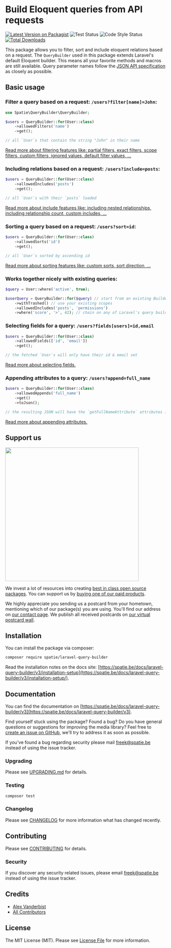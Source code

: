# Build Eloquent queries from API requests

[![Latest Version on Packagist](https://img.shields.io/packagist/v/spatie/laravel-query-builder.svg?style=flat-square)](https://packagist.org/packages/spatie/laravel-query-builder)
![Test Status](https://img.shields.io/github/workflow/status/spatie/laravel-query-builder/run-tests?label=tests)
![Code Style Status](https://img.shields.io/github/workflow/status/spatie/laravel-query-builder/Check%20&%20fix%20styling?label=code%20style)
[![Total Downloads](https://img.shields.io/packagist/dt/spatie/laravel-query-builder.svg?style=flat-square)](https://packagist.org/packages/spatie/laravel-query-builder)

This package allows you to filter, sort and include eloquent relations based on a request. The `QueryBuilder` used in this package extends Laravel's default Eloquent builder. This means all your favorite methods and macros are still available. Query parameter names follow the [JSON API specification](http://jsonapi.org/) as closely as possible.

## Basic usage

### Filter a query based on a request: `/users?filter[name]=John`:

```php
use Spatie\QueryBuilder\QueryBuilder;

$users = QueryBuilder::for(User::class)
    ->allowedFilters('name')
    ->get();

// all `User`s that contain the string "John" in their name
```

[Read more about filtering features like: partial filters, exact filters, scope filters, custom filters, ignored values, default filter values, ...](https://spatie.be/docs/laravel-query-builder/v3/features/filtering/)

### Including relations based on a request: `/users?include=posts`:

```php
$users = QueryBuilder::for(User::class)
    ->allowedIncludes('posts')
    ->get();

// all `User`s with their `posts` loaded
```

[Read more about include features like: including nested relationships, including relationship count, custom includes, ...](https://spatie.be/docs/laravel-query-builder/v3/features/including-relationships/)

### Sorting a query based on a request: `/users?sort=id`:

```php
$users = QueryBuilder::for(User::class)
    ->allowedSorts('id')
    ->get();

// all `User`s sorted by ascending id
```

[Read more about sorting features like: custom sorts, sort direction, ...](https://spatie.be/docs/laravel-query-builder/v3/features/sorting/)

### Works together nicely with existing queries:

```php
$query = User::where('active', true);

$userQuery = QueryBuilder::for($query) // start from an existing Builder instance
    ->withTrashed() // use your existing scopes
    ->allowedIncludes('posts', 'permissions')
    ->where('score', '>', 42); // chain on any of Laravel's query builder methods
```

### Selecting fields for a query: `/users?fields[users]=id,email`

```php
$users = QueryBuilder::for(User::class)
    ->allowedFields(['id', 'email'])
    ->get();

// the fetched `User`s will only have their id & email set
```

[Read more about selecting fields.](https://spatie.be/docs/laravel-query-builder/v3/features/selecting-fields/)

### Appending attributes to a query: `/users?append=full_name`

```php
$users = QueryBuilder::for(User::class)
    ->allowedAppends('full_name')
    ->get()
    ->toJson();

// the resulting JSON will have the `getFullNameAttribute` attributes included
```

[Read more about appending attributes.](https://spatie.be/docs/laravel-query-builder/v3/features/appending-attributes/)

## Support us

[<img src="https://github-ads.s3.eu-central-1.amazonaws.com/laravel-query-builder.jpg?t=1" width="419px" />](https://spatie.be/github-ad-click/laravel-query-builder)

We invest a lot of resources into creating [best in class open source packages](https://spatie.be/open-source). You can support us by [buying one of our paid products](https://spatie.be/open-source/support-us).

We highly appreciate you sending us a postcard from your hometown, mentioning which of our package(s) you are using. You'll find our address on [our contact page](https://spatie.be/about-us). We publish all received postcards on [our virtual postcard wall](https://spatie.be/open-source/postcards).

## Installation

You can install the package via composer:

```bash
composer require spatie/laravel-query-builder
```

Read the installation notes on the docs site: [https://spatie.be/docs/laravel-query-builder/v3/installation-setup](https://spatie.be/docs/laravel-query-builder/v3/installation-setup/).

## Documentation

You can find the documentation on [https://spatie.be/docs/laravel-query-builder/v3](https://spatie.be/docs/laravel-query-builder/v3).

Find yourself stuck using the package? Found a bug? Do you have general questions or suggestions for improving the media library? Feel free to [create an issue on GitHub](https://github.com/spatie/laravel-query-builder/issues), we'll try to address it as soon as possible.

If you've found a bug regarding security please mail [freek@spatie.be](mailto:freek@spatie.be) instead of using the issue tracker.

### Upgrading

Please see [UPGRADING.md](UPGRADING.md) for details.

### Testing

```bash
composer test
```

### Changelog

Please see [CHANGELOG](CHANGELOG.md) for more information what has changed recently.

## Contributing

Please see [CONTRIBUTING](.github/CONTRIBUTING.md) for details.

### Security

If you discover any security related issues, please email freek@spatie.be instead of using the issue tracker.

## Credits

- [Alex Vanderbist](https://github.com/AlexVanderbist)
- [All Contributors](../../contributors)

## License

The MIT License (MIT). Please see [License File](LICENSE.md) for more information.

